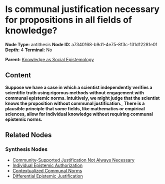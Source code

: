 # Is communal justification necessary for propositions in all fields of knowledge?

**Node Type:** antithesis
**Node ID:** a7340168-b9d1-4e75-8f3c-131d12281e01
**Depth:** 4
**Terminal:** No

**Parent:** [Knowledge as Social Epistemology](knowledge-as-social-epistemology-synthesis-ecb44c63-ba85-46fa-862a-a9d096388e8c.md)

## Content

**Suppose we have a case in which a scientist independently verifies a scientific truth using rigorous methods without engagement with communal epistemic norms. Intuitively, we might judge that the scientist knows the proposition without communal justification.**, **There is a plausible principle that some fields, like mathematics or empirical sciences, allow for individual knowledge without requiring communal epistemic norms.**

## Related Nodes

### Synthesis Nodes

- [Community-Supported Justification Not Always Necessary](community-supported-justification-not-always-necessary-synthesis-44f728c9-b3fe-44ae-81f9-398bb8802820.md)
- [Individual Epistemic Authorization](individual-epistemic-authorization-synthesis-992a25ff-4250-4697-b9ff-6f118efa24a2.md)
- [Contextualized Communal Norms](contextualized-communal-norms-synthesis-7bc20c6f-fc42-423e-81df-5686ebefc8e7.md)
- [Differential Epistemic Justification](differential-epistemic-justification-synthesis-30afe6ea-f721-4a75-bfcf-df59886f258f.md)

